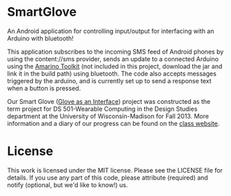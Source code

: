 SmartGlove
==========

An Android application for controlling input/output for interfacing with an Arduino with bluetooth!

This application subscribes to the incoming SMS feed of Android phones by using the content://sms provider, sends an update to a connected Arduino using the [Amarino Toolkit](http://www.amarino-toolkit.net/) (not included in this project, download the jar and link it in the build path) using bluetooth.  The code also accepts messages triggered by the arduino, and is currently set up to send a response text when a button is pressed.

Our Smart Glove ([Glove as an Interface](https://blogs.discovery.wisc.edu/wearablecomputing-13/category/projects/glove-as-an-interface/)) project was constructed as the term project for DS 501-Wearable Computing in the Design Studies department at the University of Wisconsin-Madison for Fall 2013.  More information and a diary of our progress can be found on the [class website](https://blogs.discovery.wisc.edu/wearablecomputing-13/).


License
==========
This work is licensed under the MIT license.  Please see the LICENSE file for details.  If you use any part of this code, please attribute (required) and notify (optional, but we'd like to know!) us.
